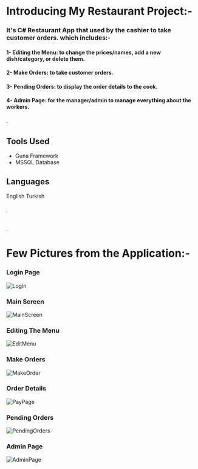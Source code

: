# Introducing My Restaurant Project:-
### It's **C# Restaurant** App that used by the cashier to take customer orders. which includes:- 
#### 1- **Editing the Menu**: to change the prices/names, add a new dish/category, or delete them.
#### 2- **Make Orders**: to take customer orders.
#### 3- **Pending Orders**: to display the order details to the cook.
#### 4- **Admin Page**: for the manager/admin to manage everything about the workers.
###### .

## Tools Used
- Guna Framework
- MSSQL Database

## Languages
 English
 Turkish

###### .

###### .
# Few Pictures from the Application:-

### Login Page
![Login](https://user-images.githubusercontent.com/81382692/215271424-3b7fa50c-2cf4-4235-9194-d287d280b7f5.jpg)

### Main Screen
![MainScreen](https://user-images.githubusercontent.com/81382692/215271447-a8ae37a1-2e7f-44c3-8000-cf8294c9a598.jpg)

### Editing The Menu
![EditMenu](https://user-images.githubusercontent.com/81382692/215271510-c9ba483c-818b-4405-8819-3deb6db1a090.jpg)

### Make Orders
![MakeOrder](https://user-images.githubusercontent.com/81382692/215271534-edf366d9-eedf-482a-988c-e6bf19624e42.jpg)

### Order Details
![PayPage](https://user-images.githubusercontent.com/81382692/215271572-4dc625b3-7db8-4c4e-abe5-b2ce0b0c9ab1.jpg)

### Pending Orders
![PendingOrders](https://user-images.githubusercontent.com/81382692/215271603-a033ee94-ff67-4f62-a715-79025c012380.jpg)

### Admin Page
![AdminPage](https://user-images.githubusercontent.com/81382692/215271621-9f3dbbbc-7620-4674-84c5-ee469bacfb4d.jpg)
